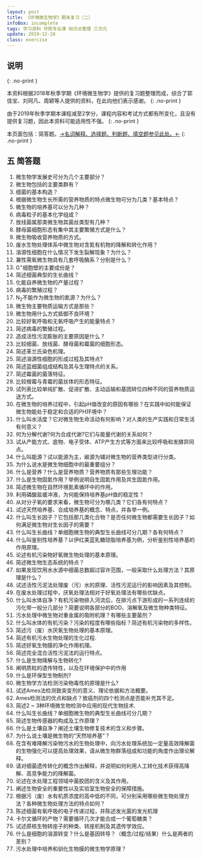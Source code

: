 ```yaml
---
layout: post
title: 《环境微生物学》期末复习（二）
infoBox: incomplete
tags: 学习资料 环院专业课 知识点整理 三次元
update: 2019-12-28
class: exercise
---
```

## 说明
{: .no-print }

本资料根据2018年秋季学期《环境微生物学》提供的复习题整理而成，综合了郭佳宝、刘珂凡、周颖等人提供的资料，在此向他们表示感谢。
{: .no-print }

由于2019年秋季学期本课程减至2学分，课程内容和考试方式都有所变化，且没有提供复习题，因此本资料可能适用性不强。
{: .no-print }

本页面包括：简答题。[→名词解释、选择题、判断题、填空题参见此处。←](/Ecological-and-Environmental-Microbiology-Review-1/)
{: .no-print }

## 五 简答题
1. 微生物学发展史可分为几个主要部分？
1. 微生物包括的主要类群有？
1. 细菌的基本构造？
1. 根据微生物生长所需的营养物质的特点微生物可分为几类？基本特点？
1. 微生物的培养基可以分为几种？
1. 病毒粒子的基本化学组成？
1. 放线菌属那类微生物其菌丝类型有几种？
1. 酵母菌细胞形态有集中其主要繁殖方式是什么？
1. 微生物吸收营养物质的方式。 
1. 废水生物处理体系中微生物对含氮有机物的降解和转化作用？
1. 溶源性细胞在什么情况下发生裂解现象？为什么？
1. 兼性需氧微生物具有几套呼吸酶系？分别是什么？ 
1. G<sup>+</sup>细胞壁的主要成份是？
1. 简述细菌典型的生长曲线？
1. 化能自养微生物的产量过程？
1. 病毒的繁殖过程？
1. N<sub>2</sub>不能作为微生物的氮源？为什么？
1. 微生物主要物质运输方式是那些？
1. 微生物用什么方式抵御不良环境？
1. 比较好氧呼吸和无氧呼吸产生的能量特点？
1. 简述病毒的繁殖过程。
1. 造成活性污泥膨胀的主要原因是什么？
1. 比较细菌、放线菌、酵母菌和霉菌的细胞形态。
1. 简述革兰氏染色机理。
1. 简述溶源性细胞的形成过程及其特点?
1. 简述蓝细菌组成结构及其与生理特点的关系。
1. 简述霉菌的菌落特征。
1. 比较根霉与青霉的菌丝体的形态特征。
1. 试列表比较单纯扩散、促进扩散、主动运输和基团转位四种不同的营养物质运送方式。 
1. 在微生物的培养过程中，引起pH值改变的原因有哪些？在实践中如何能保证微生物能处于稳定和合适的PH环境中？
1. 什么叫水活度？它对微生物生命活动有何影响？对人类的生产实践和日常生活有何意义？
1. 何为分解代谢?何为合成代谢?它们与能量代谢的关系如何？
1. 试从产能方式、底物、电子受体、ATP产生方式等方面来比较呼吸和发酵异同点。
1. 什么叫能源？试以能源为主，碳源为辅对微生物的营养类型进行分类。
1. 为什么说水是微生物细胞中的最重要组分？
1. 什么是营养？什么是营养物质？营养物质有那些生理功能？ 
1. 什么是生物固氮作用？举例说明自生固氮作用及共生固氮作用。
1. 简述微生物在自然环境氮素循环中的作用。
1. 利用磷酸盐缓冲液，为何能保持培养基pH值的稳定性？
1. 从对分子氧的要求来看，微生物可分为哪几类？它们各有何特点？
1. 试述天然培养基、合成培养基的概念、特点，并各举一例。
1. 什么叫生长因子？它包括那几类化合物？是否任何微生物都需要生长因子？如何满足微生物对生长因子的需要？
1. 什么叫生长曲线？单细胞微生物的典型生长曲线可分几期？各有何特点？
1. 什么叫鉴别性培养基？以伊红美蓝乳糖琼脂培养基为例，分析鉴别性培养基的作用原理。
1. 论述有机污染物好氧微生物处理的基本原理。
1. 简述微生物生态系统的特点？
1. 如果发现饮用水水源中细菌总数超过容许范围，一般采取什么处理方法？其原理是什么？
1. 试述活性污泥法处理废（污）水的原理、活性污泥运行的影响因素及其控制。
1. 在废水处理过程中，厌氧处理法相对于好氧处理法有哪些优缺点。
1. 什么叫水体自净？有机污染物排入河流后，在排污点下游形成的一系列连续的污化带一般分几部分？简要说明各部分的BOD、溶解氧及微生物种类特征。
1. 污水处理中微生物对重金属的吸附机理？有哪些主要菌剂？
1. 什么叫水体的有机污染？污染的程度有哪些指标？简述有机污染物的多样性。 
1. 简述污（废）水厌氧生物处理的基本原理。
1. 简述有机污水生物处理的生化过程.
1. 简述好氧生物膜的净化作用机理。 
1. 简述完全混合活性污泥法的运行特点。    
1. 什么是生物降解与生物转化?
1. 阐明质粒的遗传特性，以及在环境保护中的作用
1. 什么是环保型生物制剂?
1. 微生物学方法检测污染物毒性的原理是什么?
1. 试述Ames法检测致突变剂的意义、理论依据和方法概要。
1. Ames检测法的优点和缺点？致癌剂的四个检测点是否能补充其不足。
1. 简述2 ~ 3种环境微生物检测中应用的现代生物技术.
1. 什么叫生长曲线？单细胞微生物的典型生长曲线可分几期？ 
1. 简述生物传感器的构成及工作原理？
1. 什么是土壤自净？阐述土壤生物修复技术的含义和步骤。
1. 为什么说土壤是微生物的“天然培养基”？
1. 在含有难降解污染物污水的生物处理中，向污水处理系统加一定量高效降解菌的生物强化可以提高处理效果，请从微生物群落组成和功能的角度作出理论解释。
1. 请对细菌遗传转化的概念作出解释，并说明如何利用人工转化技术获得高降解、高竞争能力的降解菌。
1. 论述在水处理工程领域中菌胶团的含义及其作用。
1. 阐述生物安全的重要性以及实验室生物安全的保障措施。
1. 根据污（废）水有机质浓度的高中低的不同，可分别采用哪些微生物处理方法？各种微生物处理方法的特点如何？ 
1. 陈述细菌有氧呼吸的电子传递过程，并陈述发光菌的发光机理
1. 卡尔文循环的产物？需要循环几次才能合成一个葡萄糖类？
1. 试述原核生物转座子的种类、转座机制及其遗传学效应。
1. 什么是细胞的溶源转变？什么是基因转导？（概念/过程/结果）什么是两者的差别？
1. 污水处理中培养和驯化生物膜的微生物学原理？
